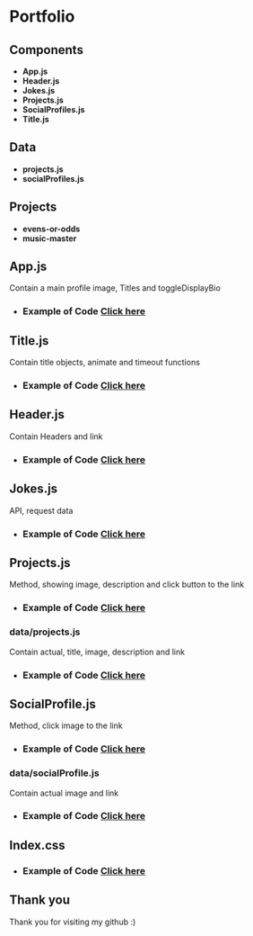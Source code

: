  
 # Portfolio

<h2>Components</h2>

- **App.js**
- **Header.js**
- **Jokes.js**
- **Projects.js**
- **SocialProfiles.js**
- **Title.js**

<h2>Data</h2>

- **projects.js**
- **socialProfiles.js**

<h2>Projects</h2>

- **evens-or-odds**
- **music-master**

<h2>App.js</h2>

Contain a main profile image, Titles and toggleDisplayBio

* ### Example of Code [Click here](https://github.com/ChungmanPARK12/Portfolio/tree/9295a7ac882269a154921a99f74184f5c4a7b6ae/Links)

<h2>Title.js</h2>

Contain title objects, animate and timeout functions

* ### Example of Code [Click here](https://github.com/ChungmanPARK12/Portfolio/tree/3c131b62b55b12d58c4fe97bad73f9ee8e2bc125/Links/Title)

<h2>Header.js</h2>

Contain Headers and link

* ### Example of Code [Click here](https://github.com/ChungmanPARK12/Portfolio/tree/d8f126a0d2656d92f13f227f8a9dc8e5f7a19aaf/Links/Header)

<h2>Jokes.js</h2>

API, request data

* ### Example of Code [Click here](https://github.com/ChungmanPARK12/Portfolio/tree/48fc169909c565fafe2b68f4625cb619cf084d9f/Links/Joke)

<h2>Projects.js</h2>

Method, showing image, description and click button to the link

* ### Example of Code [Click here](https://github.com/ChungmanPARK12/Portfolio/tree/c6372002e3308cd53bbb33a278966b0f2da6aaaf/Links/Projects)

<h3>data/projects.js</h3>

Contain actual, title, image, description and link

* ### Example of Code [Click here](https://github.com/ChungmanPARK12/Portfolio/tree/c6372002e3308cd53bbb33a278966b0f2da6aaaf/Links/Projects/projects)

<h2>SocialProfile.js</h2>

Method, click image to the link

* ### Example of Code [Click here](https://github.com/ChungmanPARK12/Portfolio/tree/a0c0187502f451a05c4ee13dacc373da39a35084/Links/SocialProfile)

<h3>data/socialProfile.js</h3>

Contain actual image and link

* ### Example of Code [Click here](https://github.com/ChungmanPARK12/Portfolio/tree/a0c0187502f451a05c4ee13dacc373da39a35084/Links/SocialProfile/socialProfiles)

<h2>Index.css</h2>

* ### Example of Code [Click here](https://github.com/ChungmanPARK12/Portfolio/tree/a0c0187502f451a05c4ee13dacc373da39a35084/Links/SocialProfile/socialProfiles)

## Thank you
Thank you for visiting my github :)

 
